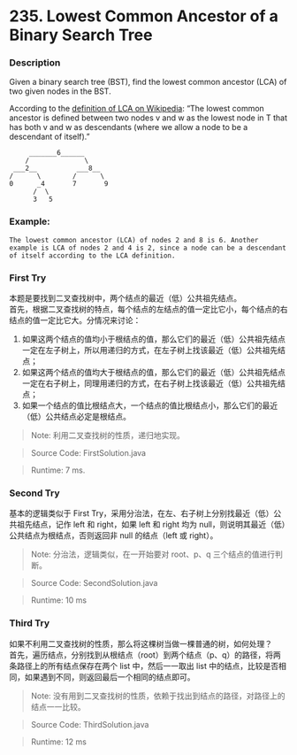 # 235. Lowest Common Ancestor of a Binary Search Tree
### Description
Given a binary search tree (BST), find the lowest common ancestor (LCA) of two given nodes in the BST.

According to the [definition of LCA on Wikipedia](https://en.wikipedia.org/wiki/Lowest_common_ancestor): “The lowest common ancestor is defined between two nodes v and w as the lowest node in T that has both v and w as descendants (where we allow a node to be a descendant of itself).”
```
     _______6______
    /              \
 ___2__          ___8__
/      \        /      \
0      _4       7       9
      /  \
      3   5
```

### Example:
```
The lowest common ancestor (LCA) of nodes 2 and 8 is 6. Another example is LCA of nodes 2 and 4 is 2, since a node can be a descendant of itself according to the LCA definition.
```

### First Try
本题是要找到二叉查找树中，两个结点的最近（低）公共祖先结点。<br>
首先，根据二叉查找树的特点，每个结点的左结点的值一定比它小，每个结点的右结点的值一定比它大。分情况来讨论：
1. 如果这两个结点的值均小于根结点的值，那么它们的最近（低）公共祖先结点一定在左子树上，所以用递归的方式，在左子树上找该最近（低）公共祖先结点；
2. 如果这两个结点的值均大于根结点的值，那么它们的最近（低）公共祖先结点一定在右子树上，同理用递归的方式，在右子树上找该最近（低）公共祖先结点；
3. 如果一个结点的值比根结点大，一个结点的值比根结点小，那么它们的最近（低）公共结点必定是根结点。

>Note: 利用二叉查找树的性质，递归地实现。

> Source Code: FirstSolution.java

> Runtime: 7 ms.

### Second Try
基本的逻辑类似于 First Try，采用分治法，在左、右子树上分别找最近（低）公共祖先结点，记作 left 和 right，如果 left 和 right 均为 null，则说明其最近（低）公共结点为根结点，否则返回非 null 的结点（left 或 right）。

>Note: 分治法，逻辑类似，在一开始要对 root、p、q 三个结点的值进行判断。

> Source Code: SecondSolution.java

>Runtime: 10 ms

### Third Try
如果不利用二叉查找树的性质，那么将这棵树当做一棵普通的树，如何处理？<br>
首先，遍历结点，分别找到从根结点（root）到两个结点（p、q）的路径，将两条路径上的所有结点保存在两个 list 中，然后一一取出 list 中的结点，比较是否相同，如果遇到不同，则返回最后一个相同的结点即可。

>Note: 没有用到二叉查找树的性质，依赖于找出到结点的路径，对路径上的结点一一比较。

> Source Code: ThirdSolution.java

>Runtime: 12 ms
